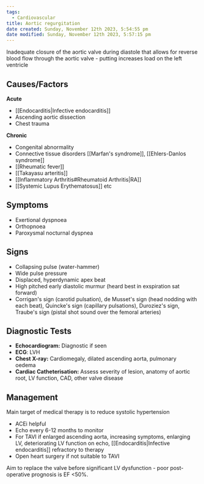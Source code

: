 ```yaml
---
tags:
  - Cardiovascular
title: Aortic regurgitation
date created: Sunday, November 12th 2023, 5:54:55 pm
date modified: Sunday, November 12th 2023, 5:57:15 pm
---
```


Inadequate closure of the aortic valve during diastole that allows for reverse blood flow through the aortic valve - putting increases load on the left ventricle
 


## Causes/Factors

**Acute**
- [[Endocarditis|Infective endocarditis]]
- Ascending aortic dissection
- Chest trauma

**Chronic**
- Congenital abnormality 
- Connective tissue disorders [[Marfan's syndrome]], [[Ehlers-Danlos syndrome]]
- [[Rheumatic fever]]
- [[Takayasu arteritis]]
- [[Inflammatory Arthritis#Rheumatoid Arthritis|RA]]
- [[Systemic Lupus Erythematosus]]
etc

## Symptoms

- Exertional dyspnoea 
- Orthopnoea
- Paroxysmal nocturnal dyspnea

## Signs

- Collapsing pulse (water-hammer)
- Wide pulse pressure
- Displaced, hyperdynamic apex beat
- High pitched early diastolic murmur (heard best in exspiration sat forward)
- Corrigan's sign (carotid pulsation), de Musset's sign (head nodding with each beat), Quincke's sign (capillary pulsations), Duroziez's sign, Traube's sign (pistal shot sound over the femoral arteries)

## Diagnostic Tests

- **Echocardiogram:** Diagnostic if seen
- **ECG**: LVH
- **Chest X-ray:** Cardiomegaly, dilated ascending aorta, pulmonary oedema
- **Cardiac Catheterisation:** Assess severity of lesion, anatomy of aortic root, LV function, CAD, other valve disease

## Management

Main target of medical therapy is to reduce systolic hypertension
- ACEi helpful
- Echo every 6-12 months to monitor
- For TAVI if enlarged ascending aorta, increasing symptoms, enlarging LV, deteriorating LV function on echo, [[Endocarditis|Infective endocarditis]] refractory to therapy 
- Open heart surgery if not suitable to TAVI

Aim to replace the valve before significant LV dysfunction - poor post-operative prognosis is EF <50%. 
